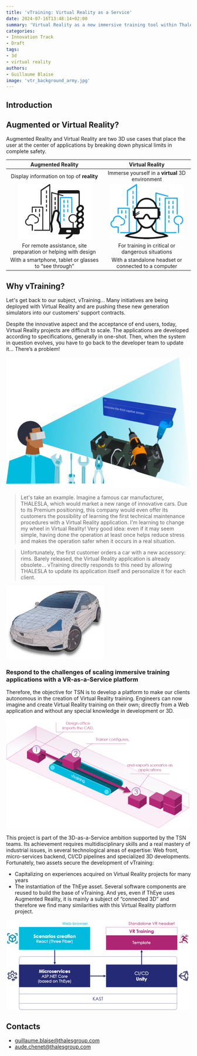 ```yaml
---
title: 'vTraining: Virtual Reality as a Service'
date: 2024-07-16T13:48:14+02:00
summary: 'Virtual Reality as a new immersive training tool within Thales Group'
categories:
- Innovation Track
- Draft
tags:
- 3d
- virtual reality
authors: 
- Guillaume Blaise
image: 'vtr_background_army.jpg'
---
```


## Introduction

## Augmented or Virtual Reality?

Augmented Reality and Virtual Reality are two 3D use cases that place the user at the center of applications by breaking down physical limits in complete safety.

| Augmented Reality | Virtual Reality |
| :---------------: | :-------------: |
| Display information on top of **reality** | Immerse yourself in a **virtual** 3D environment |
| ![](vtr_intro_ar.png) | ![](vtr_intro_vr.png) |
| For remote assistance, site preparation or helping with design | For training in critical or dangerous situations |
| With a smartphone, tablet or glasses to “see through” | With a standalone headset or connected to a computer |

## Why vTraining?

Let's get back to our subject, vTraining... Many initiatives are being deployed with Virtual Reality and are pushing these new generation simulators into our customers' support contracts.

Despite the innovative aspect and the acceptance of end users, today, Virtual Reality projects are difficult to scale. The applications are developed according to specifications, generally in one-shot. Then, when the system in question evolves, you have to go back to the developer team to update it... There’s a problem!

![Virtual Reality training](vtr_training.png)

> Let's take an example. Imagine a famous car manufacturer, THALESLA, which would market a new range of innovative cars. Due to its Premium positioning, this company would even offer its customers the possibility of learning the first technical maintenance procedures with a Virtual Reality application. I'm learning to change my wheel in Virtual Reality! Very good idea: even if it may seem simple, having done the operation at least once helps reduce stress and makes the operation safer when it occurs in a real situation.

> Unfortunately, the first customer orders a car with a new accessory: rims. Barely released, the Virtual Reality application is already obsolete... vTraining directly responds to this need by allowing THALESLA to update its application itself and personalize it for each client.

![](vtr_thalesla.png)

### Respond to the challenges of scaling immersive training applications with a VR-as-a-Service platform

Therefore, the objective for TSN is to develop a platform to make our clients autonomous in the creation of Virtual Reality training.
Engineers can now imagine and create Virtual Reality training on their own; directly from a Web application and without any special knowledge in development or 3D.

![Scalability through trainers autonomy](vtr_pipeline.png)

This project is part of the 3D-as-a-Service ambition supported by the TSN teams. Its achievement requires multidisciplinary skills and a real mastery of industrial issues, in several technological areas of expertise: Web front, micro-services backend, CI/CD pipelines and specialized 3D developments. Fortunately, two assets secure the development of vTraining:
-	Capitalizing on experiences acquired on Virtual Reality projects for many years
-	The instantiation of the ThEye asset. Several software components are reused to build the base of vTraining. And yes, even if ThEye uses Augmented Reality, it is mainly a subject of “connected 3D” and therefore we find many similarities with this Virtual Reality platform project.

![Solution overview](vtr_overview.png)

## Contacts

- guillaume.blaise@thalesgroup.com
- aude.chenet@thalesgroup.com
